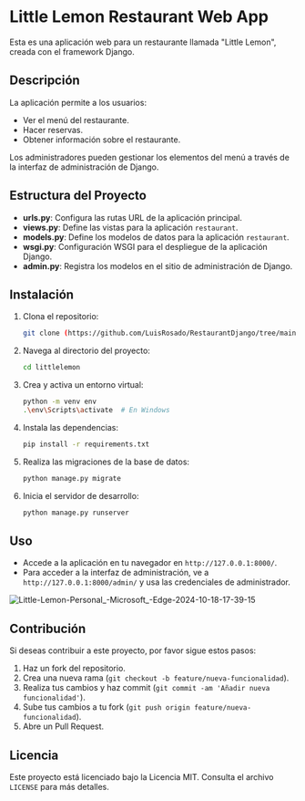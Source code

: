 # Little Lemon Restaurant Web App

Esta es una aplicación web para un restaurante llamada "Little Lemon", creada con el framework Django.

## Descripción

La aplicación permite a los usuarios:
- Ver el menú del restaurante.
- Hacer reservas.
- Obtener información sobre el restaurante.

Los administradores pueden gestionar los elementos del menú a través de la interfaz de administración de Django.

## Estructura del Proyecto

- **urls.py**: Configura las rutas URL de la aplicación principal.
- **views.py**: Define las vistas para la aplicación `restaurant`.
- **models.py**: Define los modelos de datos para la aplicación `restaurant`.
- **wsgi.py**: Configuración WSGI para el despliegue de la aplicación Django.
- **admin.py**: Registra los modelos en el sitio de administración de Django.

## Instalación

1. Clona el repositorio:
    ```bash
    git clone (https://github.com/LuisRosado/RestaurantDjango/tree/main)
    ```
2. Navega al directorio del proyecto:
    ```bash
    cd littlelemon
    ```
3. Crea y activa un entorno virtual:
    ```bash
    python -m venv env
    .\env\Scripts\activate  # En Windows
    ```
4. Instala las dependencias:
    ```bash
    pip install -r requirements.txt
    ```
5. Realiza las migraciones de la base de datos:
    ```bash
    python manage.py migrate
    ```
6. Inicia el servidor de desarrollo:
    ```bash
    python manage.py runserver
    ```

## Uso

- Accede a la aplicación en tu navegador en `http://127.0.0.1:8000/`.
- Para acceder a la interfaz de administración, ve a `http://127.0.0.1:8000/admin/` y usa las credenciales de administrador.

![Little-Lemon-Personal_-Microsoft_-Edge-2024-10-18-17-39-15](https://github.com/user-attachments/assets/2745b323-54a8-4856-b886-64cd6ffa6fdb)


## Contribución

Si deseas contribuir a este proyecto, por favor sigue estos pasos:

1. Haz un fork del repositorio.
2. Crea una nueva rama (`git checkout -b feature/nueva-funcionalidad`).
3. Realiza tus cambios y haz commit (`git commit -am 'Añadir nueva funcionalidad'`).
4. Sube tus cambios a tu fork (`git push origin feature/nueva-funcionalidad`).
5. Abre un Pull Request.

## Licencia

Este proyecto está licenciado bajo la Licencia MIT. Consulta el archivo `LICENSE` para más detalles.
